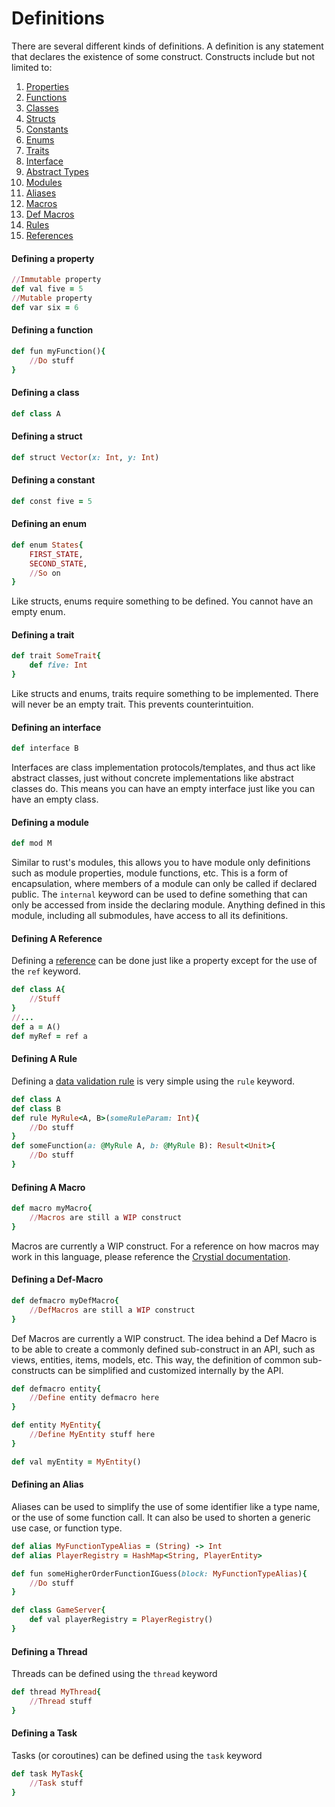 # Definitions
There are several different kinds of definitions. A definition is any statement that declares the existence of some construct.
Constructs include but not limited to:
1. [Properties](PROPERTIES.md)
2. [Functions](FUNCTIONS.md)
3. [Classes](CLASSES.md)
4. [Structs](STRUCTS.md)
5. [Constants](CONSTANTS.md)
6. [Enums](ENUMS.md)
7. [Traits](TRAITS.md)
8. [Interface](INTERFACES.md)
9. [Abstract Types](ABSTRACT_TYPES.md)
10. [Modules](MODULES.md)
11. [Aliases](ALIASES.md)
12. [Macros](MACROS.md)
13. [Def Macros](DEF_MACROS.md)
14. [Rules](RULES.md)
15. [References](REFERENCES.md)

#### Defining a property
```ruby
//Immutable property
def val five = 5
//Mutable property
def var six = 6
```

#### Defining a function
```ruby
def fun myFunction(){
    //Do stuff
}
```
#### Defining a class
```ruby
def class A
```
#### Defining a struct
```ruby
def struct Vector(x: Int, y: Int)
```

#### Defining a constant
```ruby
def const five = 5
```

#### Defining an enum
```ruby
def enum States{
    FIRST_STATE,
    SECOND_STATE,
    //So on
}
```
Like structs, enums require something to be defined. You cannot have an empty enum.

#### Defining a trait
```ruby
def trait SomeTrait{
    def five: Int
}
```
Like structs and enums, traits require something to be implemented. There will never be an empty trait. This prevents counterintuition.

#### Defining an interface
```ruby
def interface B
```
Interfaces are class implementation protocols/templates, and thus act like abstract classes, just without concrete implementations like abstract classes do. This means you can have an empty interface just like you can have an empty class.
#### Defining a module
```ruby
def mod M
```
Similar to rust's modules, this allows you to have module only definitions such as module properties, module functions, etc. This is a form of encapsulation, where members of a module can only be called if declared public. The `internal` keyword can be used to define something that can only be accessed from inside the declaring module. Anything defined in this module, including all submodules, have access to all its definitions.

#### Defining A Reference
Defining a [reference](REFERENCES.md#Basic-References) can be done just like a property except for the use of the `ref` keyword.

```ruby
def class A{
    //Stuff
}
//...
def a = A()
def myRef = ref a
```

#### Defining A Rule
Defining a [data validation rule](RULES.md) is very simple using the `rule` keyword.
```ruby
def class A
def class B
def rule MyRule<A, B>(someRuleParam: Int){
    //Do stuff
}
def someFunction(a: @MyRule A, b: @MyRule B): Result<Unit>{
    //Do stuff
}
```

#### Defining A Macro
```ruby
def macro myMacro{
    //Macros are still a WIP construct
}
```
Macros are currently a WIP construct. For a reference on how macros may work in this language, please reference the [Crystial documentation](https://crystal-lang.org/reference/syntax_and_semantics/macros.html).

#### Defining a Def-Macro
```ruby
def defmacro myDefMacro{
    //DefMacros are still a WIP construct
}
```
Def Macros are currently a WIP construct. The idea behind a Def Macro is to be able to create a commonly defined sub-construct in an API, such as views, entities, items, models, etc. This way, the definition of common sub-constructs can be simplified and customized internally by the API.
```ruby
def defmacro entity{
    //Define entity defmacro here
}

def entity MyEntity{
    //Define MyEntity stuff here
}

def val myEntity = MyEntity()
```

#### Defining an Alias
Aliases can be used to simplify the use of some identifier like a type name, or the use of some function call. It can also be used to shorten a generic use case, or function type.
```ruby
def alias MyFunctionTypeAlias = (String) -> Int
def alias PlayerRegistry = HashMap<String, PlayerEntity>

def fun someHigherOrderFunctionIGuess(block: MyFunctionTypeAlias){
    //Do stuff
}

def class GameServer{
    def val playerRegistry = PlayerRegistry()
}
```

#### Defining a Thread
Threads can be defined using the ``thread`` keyword
```ruby
def thread MyThread{
    //Thread stuff
}
```

#### Defining a Task
Tasks (or coroutines) can be defined using the `task` keyword
```ruby
def task MyTask{
    //Task stuff
}
```
